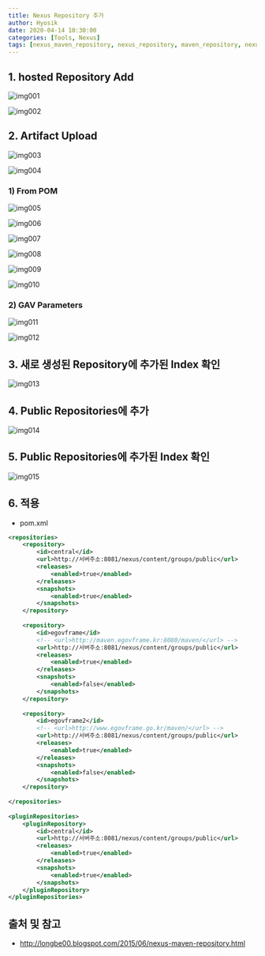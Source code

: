 ```yaml
---
title: Nexus Repository 추가
author: Hyosik
date: 2020-04-14 10:30:00
categories: [Tools, Nexus]
tags: [nexus_maven_repository, nexus_repository, maven_repository, nexus_repository_add, 넥서스_메이븐_레파지토리, 넥서스_레파지토리, 메이븐_레파지토리, 넥서스_레파지토리_추가]
---
```


## 1. hosted Repository Add

![img001](/assets/img/2020-04-14-nexus-repository-add/img001.png)

![img002](/assets/img/2020-04-14-nexus-repository-add/img002.png)

## 2. Artifact Upload

![img003](/assets/img/2020-04-14-nexus-repository-add/img003.png)

![img004](/assets/img/2020-04-14-nexus-repository-add/img004.png)

### 1) From POM

![img005](/assets/img/2020-04-14-nexus-repository-add/img005.png)

![img006](/assets/img/2020-04-14-nexus-repository-add/img006.png)

![img007](/assets/img/2020-04-14-nexus-repository-add/img007.png)

![img008](/assets/img/2020-04-14-nexus-repository-add/img008.png)

![img009](/assets/img/2020-04-14-nexus-repository-add/img009.png)

![img010](/assets/img/2020-04-14-nexus-repository-add/img010.png)

### 2) GAV Parameters

![img011](/assets/img/2020-04-14-nexus-repository-add/img011.png)

![img012](/assets/img/2020-04-14-nexus-repository-add/img012.png)

## 3. 새로 생성된 Repository에 추가된 Index 확인

![img013](/assets/img/2020-04-14-nexus-repository-add/img013.png)

## 4. Public Repositories에 추가

![img014](/assets/img/2020-04-14-nexus-repository-add/img014.png)

## 5. Public Repositories에 추가된 Index 확인

![img015](/assets/img/2020-04-14-nexus-repository-add/img015.png)

## 6. 적용
* pom.xml

```xml
<repositories>
    <repository>
        <id>central</id>
        <url>http://서버주소:8081/nexus/content/groups/public</url>
        <releases>
            <enabled>true</enabled>
        </releases>
        <snapshots>
            <enabled>true</enabled>
        </snapshots>
    </repository>
 
    <repository>
        <id>egovframe</id>
        <!-- <url>http://maven.egovframe.kr:8080/maven/</url> -->
        <url>http://서버주소:8081/nexus/content/groups/public</url>
        <releases>
            <enabled>true</enabled>
        </releases>
        <snapshots>
            <enabled>false</enabled>
        </snapshots>
    </repository>
 
    <repository>
        <id>egovframe2</id>
        <!-- <url>http://www.egovframe.go.kr/maven/</url> -->
        <url>http://서버주소:8081/nexus/content/groups/public</url>
        <releases>
            <enabled>true</enabled>
        </releases>
        <snapshots>
            <enabled>false</enabled>
        </snapshots>
    </repository>
 
</repositories>
 
<pluginRepositories>
    <pluginRepository>
        <id>central</id>
        <url>http://서버주소:8081/nexus/content/groups/public</url>
        <releases>
            <enabled>true</enabled>
        </releases>
        <snapshots>
            <enabled>true</enabled>
        </snapshots>
    </pluginRepository>
</pluginRepositories>
```

## 출처 및 참고
* <http://longbe00.blogspot.com/2015/06/nexus-maven-repository.html>
